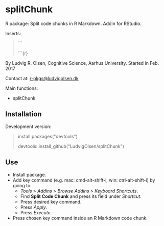 
<!-- README.md is generated from README.Rmd. Please edit that file -->
splitChunk
==========

R package: Split code chunks in R Markdown. Addin for RStudio.

Inserts:

> ´´´
>
> ´´´{r}

By Ludvig R. Olsen,
Cognitive Science, Aarhus University.
Started in Feb. 2017

Contact at:
<r-pkgs@ludvigolsen.dk>

Main functions:

-   splitChunk

Installation
------------

Development version:

> install.packages("devtools")
>
> devtools::install\_github("LudvigOlsen/splitChunk")

Use
---

-   Install package.
-   Add key command (e.g. mac: cmd-alt-shift-i, win: ctrl-alt-shift-i) by going to:
    -   *Tools* &gt; *Addins* &gt; *Browse Addins* &gt; *Keyboard Shortcuts*.
    -   Find **Split Code Chunk** and press its field under *Shortcut*.
    -   Press desired key command.
    -   Press *Apply*.
    -   Press *Execute*.
-   Press chosen key command inside an R Markdown code chunk.
